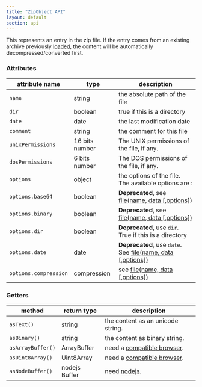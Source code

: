 ```yaml
---
title: "ZipObject API"
layout: default
section: api
---
```


This represents an entry in the zip file. If the entry comes from an existing
archive previously [loaded]({{site.baseurl}}/documentation/api_pizzip/load.html), the content
will be automatically decompressed/converted first.

### Attributes

| attribute name        | type           | description                                                                                                             |
| --------------------- | -------------- | ----------------------------------------------------------------------------------------------------------------------- |
| `name`                | string         | the absolute path of the file                                                                                           |
| `dir`                 | boolean        | true if this is a directory                                                                                             |
| `date`                | date           | the last modification date                                                                                              |
| `comment`             | string         | the comment for this file                                                                                               |
| `unixPermissions`     | 16 bits number | The UNIX permissions of the file, if any.                                                                               |
| `dosPermissions`      | 6 bits number  | The DOS permissions of the file, if any.                                                                                |
| `options`             | object         | the options of the file. The available options are :                                                                    |
| `options.base64`      | boolean        | **Deprecated**, see [file(name, data [,options])]({{site.baseurl}}/documentation/api_pizzip/file_data.html)             |
| `options.binary`      | boolean        | **Deprecated**, see [file(name, data [,options])]({{site.baseurl}}/documentation/api_pizzip/file_data.html)             |
| `options.dir`         | boolean        | **Deprecated**, use `dir`. True if this is a directory                                                                  |
| `options.date`        | date           | **Deprecated**, use `date`. See [file(name, data [,options])]({{site.baseurl}}/documentation/api_pizzip/file_data.html) |
| `options.compression` | compression    | see [file(name, data [,options])]({{site.baseurl}}/documentation/api_pizzip/file_data.html)                             |

### Getters

| method            | return type   | description                                                                          |
| ----------------- | ------------- | ------------------------------------------------------------------------------------ |
| `asText()`        | string        | the content as an unicode string.                                                    |
| `asBinary()`      | string        | the content as binary string.                                                        |
| `asArrayBuffer()` | ArrayBuffer   | need a [compatible browser]({{site.baseurl}}/documentation/api_pizzip/support.html). |
| `asUint8Array()`  | Uint8Array    | need a [compatible browser]({{site.baseurl}}/documentation/api_pizzip/support.html). |
| `asNodeBuffer()`  | nodejs Buffer | need [nodejs]({{site.baseurl}}/documentation/api_pizzip/support.html).               |
